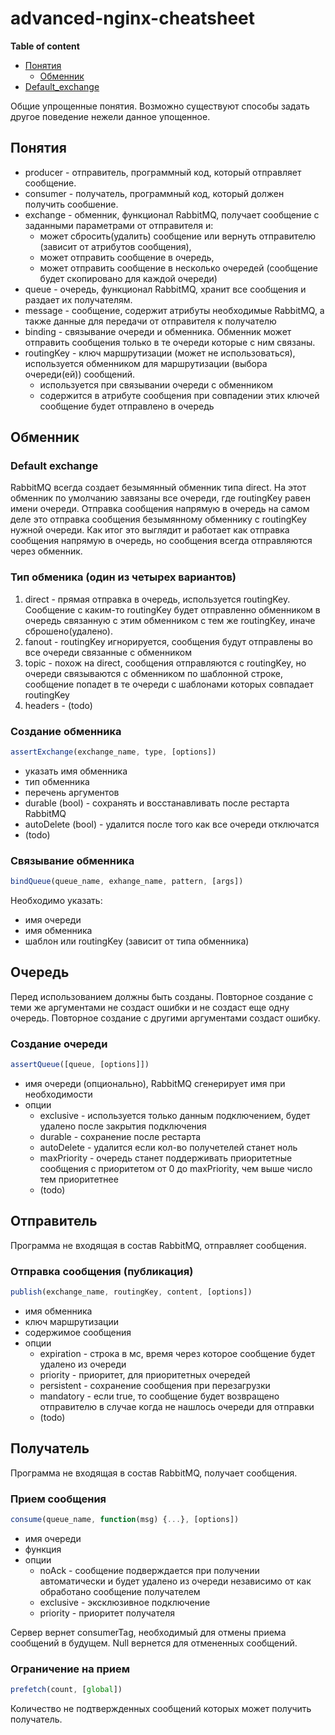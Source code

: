 # advanced-nginx-cheatsheet

**Table of content**
<!-- TOC -->
- [Понятия](#Понятия)
  - [Обменник](#Обменник)
- [Default_exchange](#Default_exchange)
<!-- /TOC -->

Общие упрощенные понятия. Возможно существуют способы задать другое поведение нежели данное упощенное.
## Понятия
* producer - отправитель, программный код, который отправляет сообщение.
* consumer - получатель, программный код, который должен получить сообшение.
* exchange - обменник, функционал RabbitMQ, получает сообщение с заданными параметрами от отправителя и:
  * может сбросить(удалить) сообщение или вернуть отправителю (зависит от атрибутов сообщения),
  * может отправить сообщение в очередь, 
  * может отправить сообщение в несколько очередей (сообщение будет скопировано для каждой очереди)
* queue - очередь, функционал RabbitMQ, хранит все сообщения и раздает их получателям.
* message - сообщение, содержит атрибуты необходимые RabbitMQ, а также данные для передачи от отправителя к получателю
* binding - связывание очереди и обменника. Обменник может отправить сообщения только в те очереди которые с ним связаны. 
* routingKey - ключ маршрутизации (может не использоваться), используется обменником для маршрутизации (выбора очереди(ей)) сообщений.
  * используется при связывании очереди с обменником
  * содержится в атрибуте сообщения
  при совпадении этих ключей сообщение будет отправлено в очередь

## Обменник

### Default exchange
RabbitMQ всегда создает безымянный обменник типа direct. 
На этот обменник по умолчанию завязаны все очереди, где routingKey равен имени очереди.
Отправка сообщения напрямую в очередь на самом деле это отправка сообщения безымянному обменнику с routingKey нужной очереди.
Как итог это выглядит и работает как отправка сообщения напрямую в очередь, но сообщения всегда отправляются через обменник.

### Тип обменика (один из четырех вариантов)
  1. direct - прямая отправка в очередь, используется routingKey. Сообщение с каким-то routingKey будет отправленно обменником
  в очередь связанную с этим обменником с тем же routingKey, иначе сброшено(удалено).
  2. fanout - routingKey игнорируется, сообщения будут отправлены во все очереди связанные с обменником
  3. topic - похож на direct, сообщения отправляются с routingKey, но очереди связываются с обменником по шаблонной строке, сообщение попадет в те очереди с шаблонами которых совпадает routingKey
  4. headers - (todo)

### Создание обменника
```javascript
assertExchange(exchange_name, type, [options])
```
 * указать имя обменника
 * тип обменника
 * перечень аргументов
  * durable (bool) - сохранять и восстанавливать после рестарта RabbitMQ
  * autoDelete (bool) - удалится после того как все очереди отключатся
  * (todo)

### Связывание обменника
```javascript
bindQueue(queue_name, exhange_name, pattern, [args])
```
Необходимо указать:
 * имя очереди
 * имя обменника
 * шаблон или routingKey (зависит от типа обменника)

## Очередь
Перед использованием должны быть созданы. 
Повторное создание с теми же аргументами не создаст ошибки и не создаст еще одну очередь.
Повторное создание с другими аргументами создаст ошибку.

### Создание очереди
```javascript
assertQueue([queue, [options]])
```
* имя очереди (опционально), RabbitMQ сгенерирует имя при необходимости 
* опции
  * exclusive - используется только данным подключением, будет удалено после закрытия подключения
  * durable - сохранение после рестарта
  * autoDelete - удалится если кол-во получетелей станет ноль
  * maxPriority - очередь станет поддерживать приоритетные сообщения с приоритетом от 0 до maxPriority, чем выше число тем приоритетнее
  * (todo)

## Отправитель
Программа не входящая в состав RabbitMQ, отправляет сообщения.

### Отправка сообщения (публикация)
```javascript
publish(exchange_name, routingKey, content, [options])
```
* имя обменника
* ключ маршрутизации
* содержимое сообщения
* опции
  * expiration - строка в мс, время через которое сообщение будет удалено из очереди
  * priority - приоритет, для приоритетных очередей
  *  persistent - сохранение сообщения при перезагрузки
  *  mandatory - если true, то сообщение будет возвращено отправителю в случае когда не нашлось очереди для отправки
  *  (todo)

## Получатель
Программа не входящая в состав RabbitMQ, получает сообщения.

### Прием сообщения
```javascript
consume(queue_name, function(msg) {...}, [options])
```
* имя очереди
* функция
* опции
  * noAck - сообщение подверждается при получении автоматически и будет удалено из очереди независимо от как обработано сообщение получателем
  * exclusive - эксклюзивное подключение
  * priority - приоритет получателя

Сервер вернет consumerTag, необходимый для отмены приема сообщений в будущем. 
Null вернется для отмененных сообщений.

### Ограничение на прием
```javascript
prefetch(count, [global])
```
Количество не подтвержденных сообщений которых может получить получатель.

